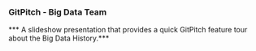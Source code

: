 ### GitPitch - Big Data Team

*** A slideshow presentation that provides a quick GitPitch feature tour about the Big Data History.***
